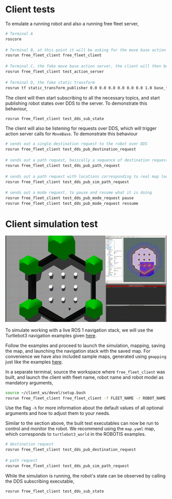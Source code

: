 # Client tests

To emulate a running robot and also a running free fleet server,

```bash
# Terminal A
roscore

# Terminal B, at this point it will be asking for the move base action server, which will timeout after 10 seconds
rosrun free_fleet_client free_fleet_client

# Terminal C, the fake move base action server, the client will then be listening for transform frames
rosrun free_fleet_client test_action_server

# Terminal D, the fake static transform
rosrun tf static_transform_publisher 0.0 0.0 0.0 0.0 0.0 0.0 1.0 base_footprint map 200
```

The client will then start subscribing to all the necessary topics, and start publishing robot states over DDS to the server. To demonstrate this behaviour,

```bash
rosrun free_fleet_client test_dds_sub_state
```

The client will also be listening for requests over DDS, which will trigger action server calls for `MoveBase`. To demonstrate this behaviour

```bash
# sends out a single destination request to the robot over DDS
rosrun free_fleet_client test_dds_pub_destination_request

# sends out a path request, basically a sequence of destination requests to the robot over DDS
rosrun free_fleet_client test_dds_pub_path_request

# sends out a path request with locations corresponding to real map locations
rosrun free_fleet_client test_dds_pub_sim_path_request

# sends out a mode request, to pause and resume what it is doing
rosrun free_fleet_client test_dds_pub_mode_request pause
rosrun free_fleet_client test_dds_pub_mode_request ressume
```

# Client simulation test

![](media/free_fleet_client.gif)

To simulate working with a live ROS 1 navigation stack, we will use the Turtlebot3 navigation examples given [here](http://emanual.robotis.com/docs/en/platform/turtlebot3/simulation/).

Follow the examples and proceed to launch the simulation, mapping, saving the map, and launching the navigation stack with the saved map. For convenience we have also included sample maps, generated using `gmapping` just like the examples [here](../clients/ros1/free_fleet_client/test_maps).

In a separate terminal, source the workspace where `free_fleet_client` was built, and launch the client with fleet name, robot name and robot model as mandatory arguments,

```bash
source ~/client_ws/devel/setup.bash
rosrun free_fleet_client free_fleet_client -f FLEET_NAME -r ROBOT_NAME -m ROBOT_MODEL
```

Use the flag `-h` for more information about the default values of all optional arguments and how to adjust them to your needs.

Similar to the section above, the built test executables can now be run to control and monitor the robot. We recommend using the `map.yaml` map, which corresponds to `turtlebot3_world` in the ROBOTIS examples.

```bash
# destination request
rosrun free_fleet_client test_dds_pub_destination_request

# path request
rosrun free_fleet_client test_dds_pub_sim_path_request
```

While the simulation is running, the robot's state can be observed by calling the DDS subscribing executable,

```bash
rosrun free_fleet_client test_dds_sub_state
```
